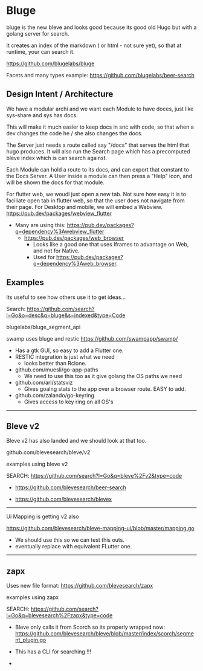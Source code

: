 # Bluge

bluge is the new bleve and looks good because its good old Hugo but with a golang server for search.

It creates an index of the markdown ( or html - not sure yet), so that at runtime, your can search it.

https://github.com/blugelabs/bluge

Facets and many types example: https://github.com/blugelabs/beer-search

## Design Intent / Architecture

We have a modular archi and we want each Module to have doces, just like sys-share and sys has docs.

This will make it much easier to keep docs in snc with code, so that when a dev changes the code he / she also changes the docs.

The Server just needs a route called say "/docs" that serves the html that hugo produces.
It will also run the Search page which has a precomputed bleve index which is can search against.

Each Module can hold a route to its docs, and can export that constant to the Docs Server.
A User inside a module can then press a "Help" icon, and will be shown the docs for that module.

For flutter web, we woudl just open a new tab. Not sure how easy it is to faciliate open tab in flutter web, so that the user does not navigate from their page.
For Desktop and mobile, we will embed a Webview. https://pub.dev/packages/webview_flutter
- Many are using this: https://pub.dev/packages?q=dependency%3Awebview_flutter
	- https://pub.dev/packages/web_browser
		- Looks like a good one that uses Iframes to advantage on Web, and not for Native.
		- Used for https://pub.dev/packages?q=dependency%3Aweb_browser.
		



## Examples

Its useful to see how others use it to get ideas...

Search: https://github.com/search?l=Go&o=desc&q=bluge&s=indexed&type=Code

blugelabs/bluge_segment_api


swamp uses bluge and restic
https://github.com/swampapp/swamp/
- Has a gtk GUI, so easy to add a Flutter one.
- RESTIC integration is just what we need
	- looks better than Rclone.
- github.com/muesli/go-app-paths
	- We need to use this too as it give golang the OS paths we need
- github.com/arl/statsviz
	- Gives goalng stats to the app over a browser route. EASY to add.
- github.com/zalando/go-keyring
	- Gives access to key ring on all OS's


---

## Bleve v2

Bleve v2 has also landed and we should look at that too.

github.com/blevesearch/bleve/v2


examples using bleve v2

SEARCH: https://github.com/search?l=Go&q=bleve%2Fv2&type=code

- https://github.com/blevesearch/beer-search

- https://github.com/blevesearch/blevex

---

Ui Mapping is getting v2 also 

https://github.com/blevesearch/bleve-mapping-ui/blob/master/mapping.go

- We should use this so we can test this outs.
- eventually replace with equivalent FLutter one.


---

## zapx

Uses new file format: https://github.com/blevesearch/zapx

examples using zapx

SEARCH: https://github.com/search?l=Go&q=blevesearch%2Fzapx&type=code

- Bleve only calls it from Scorch so its properly wrapped now: https://github.com/blevesearch/bleve/blob/master/index/scorch/segment_plugin.go

- This has a CLI for searching !!!
- 	